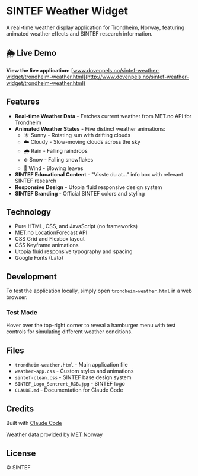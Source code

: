 # SINTEF Weather Widget

A real-time weather display application for Trondheim, Norway, featuring animated weather effects and SINTEF research information.

## 🌦️ Live Demo

**View the live application:** [www.dovenpels.no/sintef-weather-widget/trondheim-weather.html](http://www.dovenpels.no/sintef-weather-widget/trondheim-weather.html)

## Features

- **Real-time Weather Data** - Fetches current weather from MET.no API for Trondheim
- **Animated Weather States** - Five distinct weather animations:
  - ☀️ Sunny - Rotating sun with drifting clouds
  - ☁️ Cloudy - Slow-moving clouds across the sky
  - 🌧️ Rain - Falling raindrops
  - ❄️ Snow - Falling snowflakes
  - 💨 Wind - Blowing leaves
- **SINTEF Educational Content** - "Visste du at..." info box with relevant SINTEF research
- **Responsive Design** - Utopia fluid responsive design system
- **SINTEF Branding** - Official SINTEF colors and styling

## Technology

- Pure HTML, CSS, and JavaScript (no frameworks)
- MET.no LocationForecast API
- CSS Grid and Flexbox layout
- CSS Keyframe animations
- Utopia fluid responsive typography and spacing
- Google Fonts (Lato)

## Development

To test the application locally, simply open `trondheim-weather.html` in a web browser.

### Test Mode

Hover over the top-right corner to reveal a hamburger menu with test controls for simulating different weather conditions.

## Files

- `trondheim-weather.html` - Main application file
- `weather-app.css` - Custom styles and animations
- `sintef-clean.css` - SINTEF base design system
- `SINTEF_Logo_Sentrert_RGB.jpg` - SINTEF logo
- `CLAUDE.md` - Documentation for Claude Code

## Credits

Built with [Claude Code](https://claude.com/claude-code)

Weather data provided by [MET Norway](https://api.met.no/)

## License

© SINTEF
